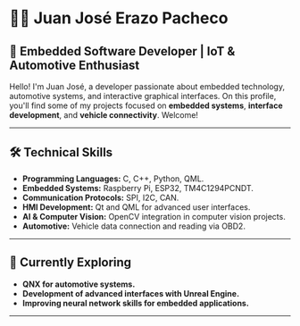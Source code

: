 # 👨‍💻 Juan José Erazo Pacheco

## 🚀 Embedded Software Developer | IoT & Automotive Enthusiast

Hello! I'm Juan José, a developer passionate about embedded technology, automotive systems, and interactive graphical interfaces. On this profile, you'll find some of my projects focused on **embedded systems**, **interface development**, and **vehicle connectivity**. Welcome!

---

## 🛠️ **Technical Skills**

- **Programming Languages:** C, C++, Python, QML.
- **Embedded Systems:** Raspberry Pi, ESP32, TM4C1294PCNDT.
- **Communication Protocols:** SPI, I2C, CAN.
- **HMI Development:** Qt and QML for advanced user interfaces.
- **AI & Computer Vision:** OpenCV integration in computer vision projects.
- **Automotive:** Vehicle data connection and reading via OBD2.

---

## 🌱 **Currently Exploring**

- **QNX for automotive systems.**
- **Development of advanced interfaces with Unreal Engine.**
- **Improving neural network skills for embedded applications.**

---
